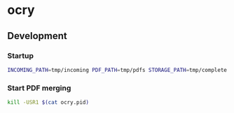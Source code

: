 # ocry

## Development
### Startup

```bash
INCOMING_PATH=tmp/incoming PDF_PATH=tmp/pdfs STORAGE_PATH=tmp/complete rackup -o 0.0.0.0 -P ocry.pid
```

### Start PDF merging

```bash
kill -USR1 $(cat ocry.pid)
```
